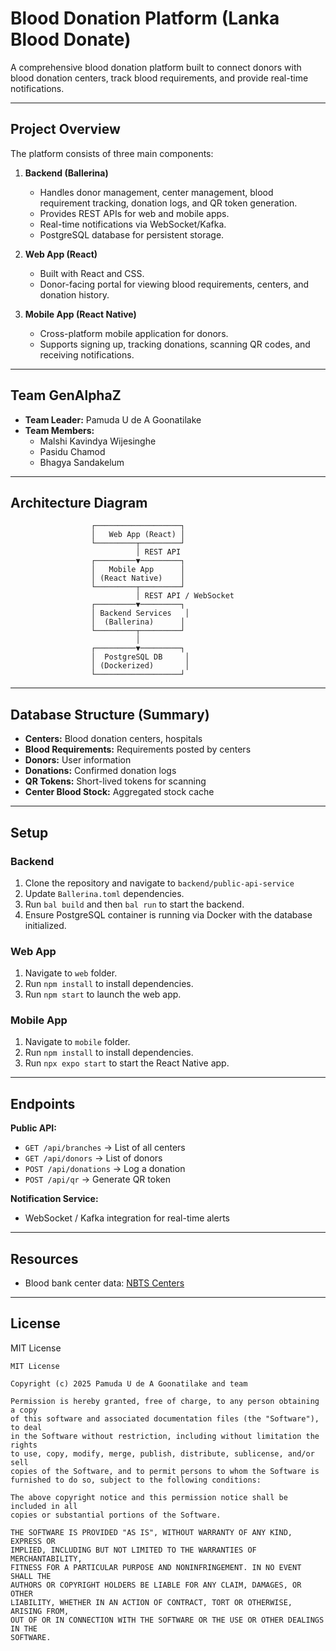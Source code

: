# Blood Donation Platform (Lanka Blood Donate)

A comprehensive blood donation platform built to connect donors with blood donation centers, track blood requirements, and provide real-time notifications.

---

## Project Overview

The platform consists of three main components:

1. **Backend (Ballerina)**
   - Handles donor management, center management, blood requirement tracking, donation logs, and QR token generation.
   - Provides REST APIs for web and mobile apps.
   - Real-time notifications via WebSocket/Kafka.
   - PostgreSQL database for persistent storage.

2. **Web App (React)**
   - Built with React and CSS.
   - Donor-facing portal for viewing blood requirements, centers, and donation history.

3. **Mobile App (React Native)**
   - Cross-platform mobile application for donors.
   - Supports signing up, tracking donations, scanning QR codes, and receiving notifications.

---

## Team GenAlphaZ

- **Team Leader:** Pamuda U de A Goonatilake  
- **Team Members:**  
  - Malshi Kavindya Wijesinghe  
  - Pasidu Chamod  
  - Bhagya Sandakelum  

---

## Architecture Diagram

```text
                  ┌───────────────────┐
                  │   Web App (React) │
                  └─────────┬─────────┘
                            │ REST API
                  ┌─────────▼─────────┐
                  │   Mobile App      │
                  │ (React Native)    │
                  └─────────┬─────────┘
                            │ REST API / WebSocket
                  ┌─────────▼─────────┐
                  │ Backend Services   │
                  │  (Ballerina)      │
                  └─────────┬─────────┘
                            │
                  ┌─────────▼─────────┐
                  │  PostgreSQL DB     │
                  │ (Dockerized)       │
                  └───────────────────┘
````

---

## Database Structure (Summary)

* **Centers:** Blood donation centers, hospitals
* **Blood Requirements:** Requirements posted by centers
* **Donors:** User information
* **Donations:** Confirmed donation logs
* **QR Tokens:** Short-lived tokens for scanning
* **Center Blood Stock:** Aggregated stock cache

---

## Setup

### Backend

1. Clone the repository and navigate to `backend/public-api-service`
2. Update `Ballerina.toml` dependencies.
3. Run `bal build` and then `bal run` to start the backend.
4. Ensure PostgreSQL container is running via Docker with the database initialized.

### Web App

1. Navigate to `web` folder.
2. Run `npm install` to install dependencies.
3. Run `npm start` to launch the web app.

### Mobile App

1. Navigate to `mobile` folder.
2. Run `npm install` to install dependencies.
3. Run `npx expo start` to start the React Native app.

---

## Endpoints

**Public API:**

* `GET /api/branches` → List of all centers
* `GET /api/donors` → List of donors
* `POST /api/donations` → Log a donation
* `POST /api/qr` → Generate QR token

**Notification Service:**

* WebSocket / Kafka integration for real-time alerts

---

## Resources

* Blood bank center data: [NBTS Centers](https://nbts.health.gov.lk/wp-admin/admin-ajax.php?action=get_blood_banks)

---

## License

MIT License

```
MIT License

Copyright (c) 2025 Pamuda U de A Goonatilake and team

Permission is hereby granted, free of charge, to any person obtaining a copy
of this software and associated documentation files (the "Software"), to deal
in the Software without restriction, including without limitation the rights
to use, copy, modify, merge, publish, distribute, sublicense, and/or sell
copies of the Software, and to permit persons to whom the Software is
furnished to do so, subject to the following conditions:

The above copyright notice and this permission notice shall be included in all
copies or substantial portions of the Software.

THE SOFTWARE IS PROVIDED "AS IS", WITHOUT WARRANTY OF ANY KIND, EXPRESS OR
IMPLIED, INCLUDING BUT NOT LIMITED TO THE WARRANTIES OF MERCHANTABILITY,
FITNESS FOR A PARTICULAR PURPOSE AND NONINFRINGEMENT. IN NO EVENT SHALL THE
AUTHORS OR COPYRIGHT HOLDERS BE LIABLE FOR ANY CLAIM, DAMAGES, OR OTHER
LIABILITY, WHETHER IN AN ACTION OF CONTRACT, TORT OR OTHERWISE, ARISING FROM,
OUT OF OR IN CONNECTION WITH THE SOFTWARE OR THE USE OR OTHER DEALINGS IN THE
SOFTWARE.
```